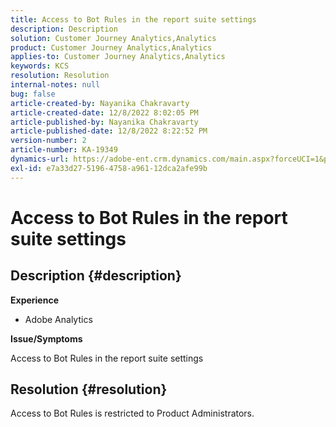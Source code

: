 ```yaml
---
title: Access to Bot Rules in the report suite settings
description: Description
solution: Customer Journey Analytics,Analytics
product: Customer Journey Analytics,Analytics
applies-to: Customer Journey Analytics,Analytics
keywords: KCS
resolution: Resolution
internal-notes: null
bug: false
article-created-by: Nayanika Chakravarty
article-created-date: 12/8/2022 8:02:05 PM
article-published-by: Nayanika Chakravarty
article-published-date: 12/8/2022 8:22:52 PM
version-number: 2
article-number: KA-19349
dynamics-url: https://adobe-ent.crm.dynamics.com/main.aspx?forceUCI=1&pagetype=entityrecord&etn=knowledgearticle&id=30f5942b-3377-ed11-81aa-6045bd006149
exl-id: e7a33d27-5196-4758-a961-12dca2afe99b
---
```

# Access to Bot Rules in the report suite settings

## Description {#description}


<b>Experience</b>

- Adobe Analytics

<b>Issue/Symptoms</b>

Access to Bot Rules in the report suite settings


## Resolution {#resolution}


Access to Bot Rules is restricted to Product Administrators.
